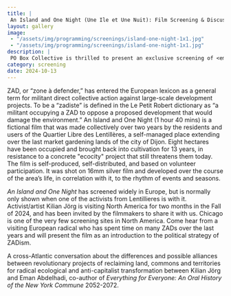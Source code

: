 ```yaml
---
title: |
 An Island and One Night (Une Ile et Une Nuit): Film Screening & Discussion
layout: gallery
image:
 - "/assets/img/programming/screenings/island-one-night-1x1.jpg"
 - "/assets/img/programming/screenings/island-one-night-1x1.jpg"
description: |
 PO Box Collective is thrilled to present an exclusive screening of <em>An Island and One Night</em> (Une Ile et Une Nuit) from the French ZAD-occupation of the Quartier Libre de Lentillères, about the rebellious joy of radical land reclamation.
category: screening
date: 2024-10-13
---
```

ZAD, or “zone à defender,” has entered the European lexicon as a general term for militant direct collective action against large-scale development projects. To be a “zadiste” is defined in the Le Petit Robert dictionary as “a militant occupying a ZAD to oppose a proposed development that would damage the environment.”
An Island and One Night (1 hour 40 mins) is a fictional film that was made collectively over two years by the residents and users of the Quartier Libre des Lentillères, a self-managed place extending over the last market gardening lands of the city of Dijon. Eight hectares have been occupied and brought back into cultivation for 13 years, in resistance to a concrete "ecocity" project that still threatens them today. The film is self-produced, self-distributed, and based on volunteer participation. It was shot on 16mm silver film and developed over the course of the area’s life, in correlation with it, to the rhythm of events and seasons.

<em>An Island and One Night</em> has screened widely in Europe, but is normally only shown when one of the activists from Lentillieres is with it. Activist/artist Kilian Jörg is visiting North America for two months in the Fall of 2024, and has been invited by the filmmakers to share it with us. Chicago is one of the very few screening sites in North America. Come hear from a visiting European radical who has spent time on many ZADs over the last years and will present the film as an introduction to the political strategy of ZADism.

A cross-Atlantic conversation about the differences and possible alliances between revolutionary projects of reclaiming land, commons and territories for radical ecological and anti-capitalist transformation between Kilian Jörg and Eman Abdelhadi, co-author of <em>Everything for Everyone: An Oral History of the New York Commune</em> 2052-2072.
